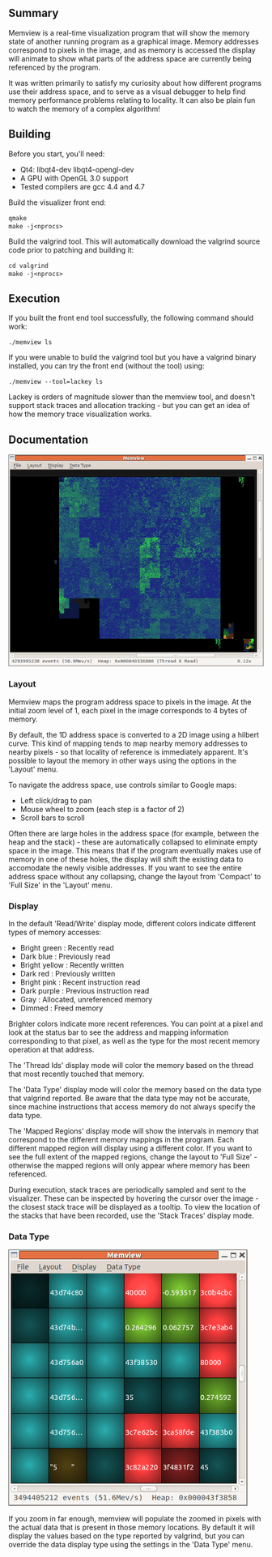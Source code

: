 ## Summary

Memview is a real-time visualization program that will show the memory
state of another running program as a graphical image.  Memory addresses
correspond to pixels in the image, and as memory is accessed the display
will animate to show what parts of the address space are currently being
referenced by the program.

It was written primarily to satisfy my curiosity about how different
programs use their address space, and to serve as a visual debugger to help
find memory performance problems relating to locality.  It can also be
plain fun to watch the memory of a complex algorithm!

## Building

Before you start, you'll need:
* Qt4: libqt4-dev libqt4-opengl-dev
* A GPU with OpenGL 3.0 support
* Tested compilers are gcc 4.4 and 4.7

Build the visualizer front end:

    qmake
    make -j<nprocs>

Build the valgrind tool. This will automatically download the valgrind
source code prior to patching and building it:

    cd valgrind
    make -j<nprocs>

## Execution

If you built the front end tool successfully, the following command should
work:

    ./memview ls

If you were unable to build the valgrind tool but you have a valgrind
binary installed, you can try the front end (without the tool) using:

    ./memview --tool=lackey ls

Lackey is orders of magnitude slower than the memview tool, and doesn't
support stack traces and allocation tracking - but you can get an idea of
how the memory trace visualization works.

## Documentation

![Memview UI](screenshots/memview.png)

### Layout

Memview maps the program address space to pixels in the image.  At the
initial zoom level of 1, each pixel in the image corresponds to 4 bytes of
memory.

By default, the 1D address space is converted to a 2D image using a hilbert
curve.  This kind of mapping tends to map nearby memory addresses to nearby
pixels - so that locality of reference is immediately apparent.  It's
possible to layout the memory in other ways using the options in the
'Layout' menu.

To navigate the address space, use controls similar to Google maps:
* Left click/drag to pan
* Mouse wheel to zoom (each step is a factor of 2)
* Scroll bars to scroll

Often there are large holes in the address space (for example, between the
heap and the stack) - these are automatically collapsed to eliminate empty
space in the image.  This means that if the program eventually makes use of
memory in one of these holes, the display will shift the existing data to
accomodate the newly visible addresses.  If you want to see the entire
address space without any collapsing, change the layout from 'Compact' to
'Full Size' in the 'Layout' menu.

### Display

In the default 'Read/Write' display mode, different colors indicate different
types of memory accesses:
* Bright green   : Recently read
* Dark blue      : Previously read
* Bright yellow	 : Recently written
* Dark red       : Previously written
* Bright pink    : Recent instruction read
* Dark purple    : Previous instruction read
* Gray           : Allocated, unreferenced memory
* Dimmed         : Freed memory

Brighter colors indicate more recent references.  You can point at a pixel
and look at the status bar to see the address and mapping information
corresponding to that pixel, as well as the type for the most recent memory
operation at that address.

The 'Thread Ids' display mode will color the memory based on the thread
that most recently touched that memory.

The 'Data Type' display mode will color the memory based on the data type
that valgrind reported.  Be aware that the data type may not be accurate,
since machine instructions that access memory do not always specify the
data type.

The 'Mapped Regions' display mode will show the intervals in memory that
correspond to the different memory mappings in the program.  Each different
mapped region will display using a different color.  If you want to see the
full extent of the mapped regions, change the layout to 'Full Size' -
otherwise the mapped regions will only appear where memory has been
referenced.

During execution, stack traces are periodically sampled and sent to the
visualizer.  These can be inspected by hovering the cursor over the image -
the closest stack trace will be displayed as a tooltip.  To view the
location of the stacks that have been recorded, use the 'Stack Traces'
display mode.

### Data Type

![Data display](screenshots/zoom10.png)

If you zoom in far enough, memview will populate the zoomed in pixels with
the actual data that is present in those memory locations.  By default it
will display the values based on the type reported by valgrind, but you can
override the data display type using the settings in the 'Data Type' menu.

